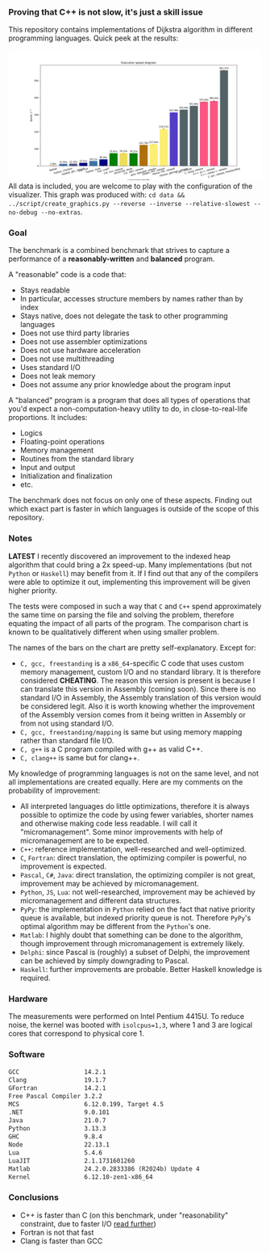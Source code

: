 ### Proving that C++ is not slow, it's just a skill issue

This repository contains implementations of Dijkstra algorithm in different programming languages. Quick peek at the results:

![Bar chart with executions times, Matlab is the slowest, C++ is the fastest](data/benchmark.png "Execution times")
All data is included, you are welcome to play with the configuration of the visualizer. This graph was produced with: `cd data && ../script/create_graphics.py --reverse --inverse --relative-slowest --no-debug --no-extras`.

### Goal
The benchmark is a combined benchmark that strives to capture a performance of a **reasonably-written** and **balanced** program.

A "reasonable" code is a code that:
 - Stays readable
 - In particular, accesses structure members by names rather than by index
 - Stays native, does not delegate the task to other programming languages
 - Does not use third party libraries
 - Does not use assembler optimizations
 - Does not use hardware acceleration
 - Does not use multithreading
 - Uses standard I/O
 - Does not leak memory
 - Does not assume any prior knowledge about the program input

A "balanced" program is a program that does all types of operations that you'd expect a non-computation-heavy utility to do, in close-to-real-life proportions. It includes:
 - Logics
 - Floating-point operations
 - Memory management
 - Routines from the standard library
 - Input and output
 - Initialization and finalization
 - etc.

The benchmark does not focus on only one of these aspects. Finding out which exact part is faster in which languages is outside of the scope of this repository.

### Notes
**LATEST** I recently discovered an improvement to the indexed heap algorithm that could bring a 2x speed-up. Many implementations (but not `Python` or `Haskell`) may benefit from it. If I find out that any of the compilers were able to optimize it out, implementing this improvement will be given higher priority.

The tests were composed in such a way that `C` and `C++` spend approximately the same time on parsing the file and solving the problem, therefore equating the impact of all parts of the program. The comparison chart is known to be qualitatively different when using smaller problem.

The names of the bars on the chart are pretty self-explanatory. Except for:
 - `C, gcc, freestanding` is a `x86_64`-specific C code that uses custom memory management, custom I/O and no standard library. It is therefore considered **CHEATING**. The reason this version is present is because I can translate this version in Assembly (coming soon). Since there is no standard I/O in Assembly, the Assembly translation of this version would be considered legit. Also it is worth knowing whether the improvement of the Assembly version comes from it being written in Assembly or from not using standard I/O.
 - `C, gcc, freestanding/mapping` is same but using memory mapping rather than standard file I/O.
 - `C, g++` is a C program compiled with g++ as valid C++.
 - `C, clang++` is same but for clang++.

My knowledge of programming languages is not on the same level, and not all implementations are created equally. Here are my comments on the probability of improvement:
 - All interpreted languages do little optimizations, therefore it is always possible to optimize the code by using fewer variables, shorter names and otherwise making code less readable. I will call it "micromanagement". Some minor improvements with help of micromanagement are to be expected.
 - `C++`: reference implementation, well-researched and well-optimized.
 - `C`, `Fortran`: direct translation, the optimizing compiler is powerful, no improvement is expected.
 - `Pascal`, `C#`, `Java`: direct translation, the optimizing compiler is not great, improvement may be achieved by micromanagement.
 - `Python`, `JS`, `Lua`: not well-researched, improvement may be achieved by micromanagement and different data structures.
 - `PyPy`: the implementation in `Python` relied on the fact that native priority queue is available, but indexed priority queue is not. Therefore `PyPy`'s optimal algorithm may be different from the `Python`'s one.
 - `Matlab`: I highly doubt that something can be done to the algorithm, though improvement through micromanagement is extremely likely.
 - `Delphi`: since Pascal is (roughly) a subset of Delphi, the improvement can be achieved by simply downgrading to Pascal.
 - `Haskell`: further improvements are probable. Better Haskell knowledge is required.

### Hardware
The measurements were performed on Intel Pentium 4415U. To reduce noise, the kernel was booted with `isolcpus=1,3`, where 1 and 3 are logical cores that correspond to physical core 1.

### Software
```
GCC                  14.2.1
Clang                19.1.7
GFortran             14.2.1
Free Pascal Compiler 3.2.2
MCS                  6.12.0.199, Target 4.5
.NET                 9.0.101
Java                 21.0.7
Python               3.13.3
GHC                  9.8.4
Node                 22.13.1
Lua                  5.4.6
LuaJIT               2.1.1731601260
Matlab               24.2.0.2833386 (R2024b) Update 4
Kernel               6.12.10-zen1-x86_64
```

### Conclusions
 - C++ is faster than C (on this benchmark, under "reasonability" constraint, due to faster I/O [read further](https://github.com/kyrylo-sovailo/benchmark_masterrace))
 - Fortran is not that fast
 - Clang is faster than GCC